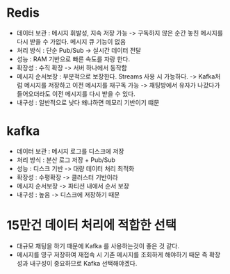 # Redis 
- 데이터 보관 : 메시지 휘발성, 지속 저장 가능 -> 구독하지 않은 순간 놓친 메시지를 다시 받을 수 가없다. 메시지 큐 기능이 없음 
- 처리 방식 : 단순 Pub/Sub -> 실시간 데이터 전달
- 성능 : RAM 기반으로 빠른 속도를 자랑 한다. 
- 확장성 : 수직 확장 -> 서버 하나에서 동작함 
- 메시지 순서보장 : 부분적으로 보장한다. Streams 사용 시 가능하다.  -> Kafka처럼 메시지를 저장하고 이전 메시지를 재구독 가능 -> 채팅방에서 유자가 나갔다가 들어오더라도 이전 메시지를 다시 받을 수 있다.
- 내구성 : 일반적으로 낮다 왜냐하면 메모리 기반이기 떄문

# kafka 
- 데이터 보관 :  메시지 로그를 디스크에 저장 
- 처리 방식 : 분산 로그 저장 + Pub/Sub
- 성능 : 디스크 기반 -> 대량 데이터 처리 최적화
- 확장성 : 수평확장 -> 클러스터 기반이라 
- 메시지 순서보장 -> 파티션 내에서 순서 보장 
- 내구성 : 높음 -> 디스크에 저장하기 때문 


# 15만건 데이터 처리에 적합한 선택 
- 대규모 채팅을 하기 때문에 Kafka 를 사용하는것이 좋은 것 같다. 
- 메시지를 영구 저장하여 재접속 시 기존 메시지를 조회하게 해야하기 때문 즉 확장성과 내구성이 중요하므로 Kafka 선택해야겠다. 
